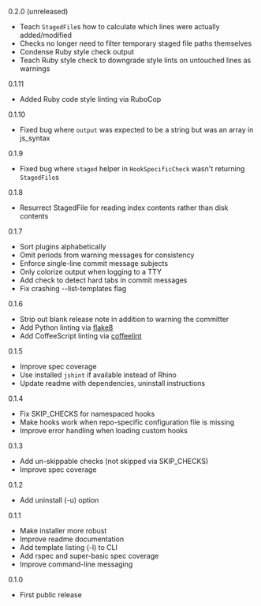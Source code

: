 0.2.0 (unreleased)

* Teach `StagedFile`s how to calculate which lines were actually added/modified
* Checks no longer need to filter temporary staged file paths themselves
* Condense Ruby style check output
* Teach Ruby style check to downgrade style lints on untouched lines as warnings

0.1.11

* Added Ruby code style linting via RuboCop

0.1.10

* Fixed bug where `output` was expected to be a string but was an array in
  js_syntax

0.1.9

* Fixed bug where `staged` helper in `HookSpecificCheck` wasn't returning
  `StagedFile`s

0.1.8

* Resurrect StagedFile for reading index contents rather than disk contents

0.1.7

* Sort plugins alphabetically
* Omit periods from warning messages for consistency
* Enforce single-line commit message subjects
* Only colorize output when logging to a TTY
* Add check to detect hard tabs in commit messages
* Fix crashing --list-templates flag

0.1.6

* Strip out blank release note in addition to warning the committer
* Add Python linting via [flake8](http://flake8.readthedocs.org/en/latest/)
* Add CoffeeScript linting via [coffeelint](http://www.coffeelint.org/)

0.1.5

* Improve spec coverage
* Use installed `jshint` if available instead of Rhino
* Update readme with dependencies, uninstall instructions

0.1.4

* Fix SKIP_CHECKS for namespaced hooks
* Make hooks work when repo-specific configuration file is missing
* Improve error handling when loading custom hooks

0.1.3

* Add un-skippable checks (not skipped via SKIP_CHECKS)
* Improve spec coverage

0.1.2

* Add uninstall (-u) option

0.1.1

* Make installer more robust
* Improve readme documentation
* Add template listing (-l) to CLI
* Add rspec and super-basic spec coverage
* Improve command-line messaging

0.1.0

* First public release
